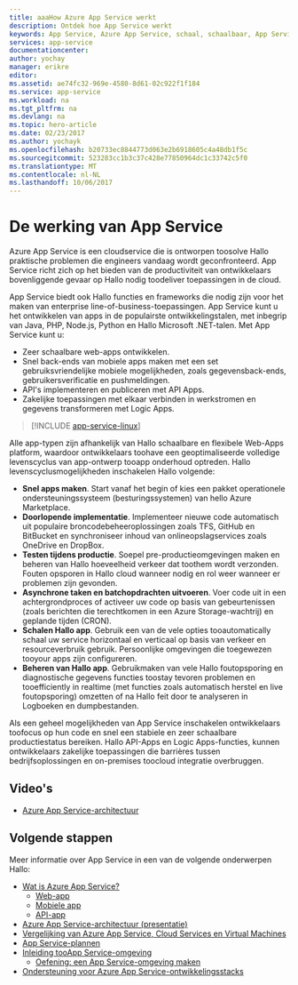 ```yaml
---
title: aaaHow Azure App Service werkt
description: Ontdek hoe App Service werkt
keywords: App Service, Azure App Service, schaal, schaalbaar, App Service-abonnement, kosten App Service
services: app-service
documentationcenter: 
author: yochay
manager: erikre
editor: 
ms.assetid: ae74fc32-969e-4580-8d61-02c922f1f184
ms.service: app-service
ms.workload: na
ms.tgt_pltfrm: na
ms.devlang: na
ms.topic: hero-article
ms.date: 02/23/2017
ms.author: yochayk
ms.openlocfilehash: b20733ec8844773d063e2b6918605c4a48db1f5c
ms.sourcegitcommit: 523283cc1b3c37c428e77850964dc1c33742c5f0
ms.translationtype: MT
ms.contentlocale: nl-NL
ms.lasthandoff: 10/06/2017
---
```

# <a name="how-app-service-works"></a>De werking van App Service
Azure App Service is een cloudservice die is ontworpen toosolve Hallo praktische problemen die engineers vandaag wordt geconfronteerd.
App Service richt zich op het bieden van de productiviteit van ontwikkelaars bovenliggende gevaar op Hallo nodig toodeliver toepassingen in de cloud. 

App Service biedt ook Hallo functies en frameworks die nodig zijn voor het maken van enterprise line-of-business-toepassingen. App Service kunt u het ontwikkelen van apps in de populairste ontwikkelingstalen, met inbegrip van Java, PHP, Node.js, Python en Hallo Microsoft .NET-talen. Met App Service kunt u:

* Zeer schaalbare web-apps ontwikkelen.
* Snel back-ends van mobiele apps maken met een set gebruiksvriendelijke mobiele mogelijkheden, zoals gegevensback-ends, gebruikersverificatie en pushmeldingen.
* API's implementeren en publiceren met API Apps.
* Zakelijke toepassingen met elkaar verbinden in werkstromen en gegevens transformeren met Logic Apps.

> [!INCLUDE [app-service-linux](../../includes/app-service-linux.md)]
> 
> 

Alle app-typen zijn afhankelijk van Hallo schaalbare en flexibele Web-Apps platform, waardoor ontwikkelaars toohave een geoptimaliseerde volledige levenscyclus van app-ontwerp tooapp onderhoud optreden. Hallo levenscyclusmogelijkheden inschakelen Hallo volgende:

* **Snel apps maken**. Start vanaf het begin of kies een pakket operationele ondersteuningssysteem (besturingssystemen) van hello Azure Marketplace.
* **Doorlopende implementatie**. Implementeer nieuwe code automatisch uit populaire broncodebeheeroplossingen zoals TFS, GitHub en BitBucket en synchroniseer inhoud van onlineopslagservices zoals OneDrive en DropBox.
* **Testen tijdens productie**. Soepel pre-productieomgevingen maken en beheren van Hallo hoeveelheid verkeer dat toothem wordt verzonden. Fouten opsporen in Hallo cloud wanneer nodig en rol weer wanneer er problemen zijn gevonden.
* **Asynchrone taken en batchopdrachten uitvoeren**. Voer code uit in een achtergrondproces of activeer uw code op basis van gebeurtenissen (zoals berichten die terechtkomen in een Azure Storage-wachtrij) en geplande tijden (CRON).
* **Schalen Hallo app**. Gebruik een van de vele opties tooautomatically schaal uw service horizontaal en verticaal op basis van verkeer en resourceverbruik gebruik. Persoonlijke omgevingen die toegewezen tooyour apps zijn configureren.   
* **Beheren van Hallo app**. Gebruikmaken van vele Hallo foutopsporing en diagnostische gegevens functies toostay tevoren problemen en tooefficiently in realtime (met functies zoals automatisch herstel en live foutopsporing) omzetten of na Hallo feit door te analyseren in Logboeken en dumpbestanden.

Als een geheel mogelijkheden van App Service inschakelen ontwikkelaars toofocus op hun code en snel een stabiele en zeer schaalbare productiestatus bereiken. Hallo API-Apps en Logic Apps-functies, kunnen ontwikkelaars zakelijke toepassingen die barrières tussen bedrijfsoplossingen en on-premises toocloud integratie overbruggen. 

## <a name="videos"></a>Video's
* [Azure App Service-architectuur](https://azure.microsoft.com/documentation/videos/why-azure-web-sites-plus-architecture/)

## <a name="next-steps"></a>Volgende stappen

Meer informatie over App Service in een van de volgende onderwerpen Hallo:

* [Wat is Azure App Service?](app-service-value-prop-what-is.md)
  * [Web-app](../app-service-web/app-service-web-overview.md)
  * [Mobiele app](../app-service-mobile/app-service-mobile-value-prop.md)
  * [API-app](../app-service-api/app-service-api-apps-why-best-platform.md)
* [Azure App Service-architectuur (presentatie)](http://www.slideshare.net/maartenba/windows-azure-web-sites-things-they-dont-teach-kids-in-school-comunity-day-2013)
* [Vergelijking van Azure App Service, Cloud Services en Virtual Machines](../app-service-web/choose-web-site-cloud-service-vm.md)
* [App Service-plannen](azure-web-sites-web-hosting-plans-in-depth-overview.md)
* [Inleiding tooApp Service-omgeving](../app-service-web/app-service-app-service-environment-intro.md)
  * [Oefening: een App Service-omgeving maken](../app-service-web/app-service-web-how-to-create-an-app-service-environment.md)
* [Ondersteuning voor Azure App Service-ontwikkelingsstacks](https://azure.microsoft.com/blog/windows-azure-websites-development-stacks-support/)



